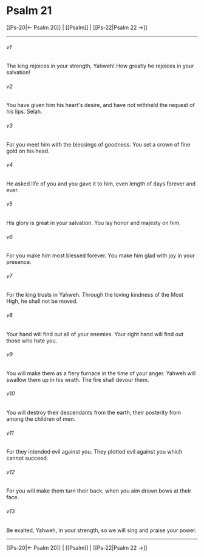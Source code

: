 # Psalm 21

[[Ps-20|← Psalm 20]] | [[Psalm]] | [[Ps-22|Psalm 22 →]]
***



###### v1 
The king rejoices in your strength, Yahweh! How greatly he rejoices in your salvation! 

###### v2 
You have given him his heart's desire, and have not withheld the request of his lips. Selah. 

###### v3 
For you meet him with the blessings of goodness. You set a crown of fine gold on his head. 

###### v4 
He asked life of you and you gave it to him, even length of days forever and ever. 

###### v5 
His glory is great in your salvation. You lay honor and majesty on him. 

###### v6 
For you make him most blessed forever. You make him glad with joy in your presence. 

###### v7 
For the king trusts in Yahweh. Through the loving kindness of the Most High, he shall not be moved. 

###### v8 
Your hand will find out all of your enemies. Your right hand will find out those who hate you. 

###### v9 
You will make them as a fiery furnace in the time of your anger. Yahweh will swallow them up in his wrath. The fire shall devour them. 

###### v10 
You will destroy their descendants from the earth, their posterity from among the children of men. 

###### v11 
For they intended evil against you. They plotted evil against you which cannot succeed. 

###### v12 
For you will make them turn their back, when you aim drawn bows at their face. 

###### v13 
Be exalted, Yahweh, in your strength, so we will sing and praise your power.

***
[[Ps-20|← Psalm 20]] | [[Psalm]] | [[Ps-22|Psalm 22 →]]
